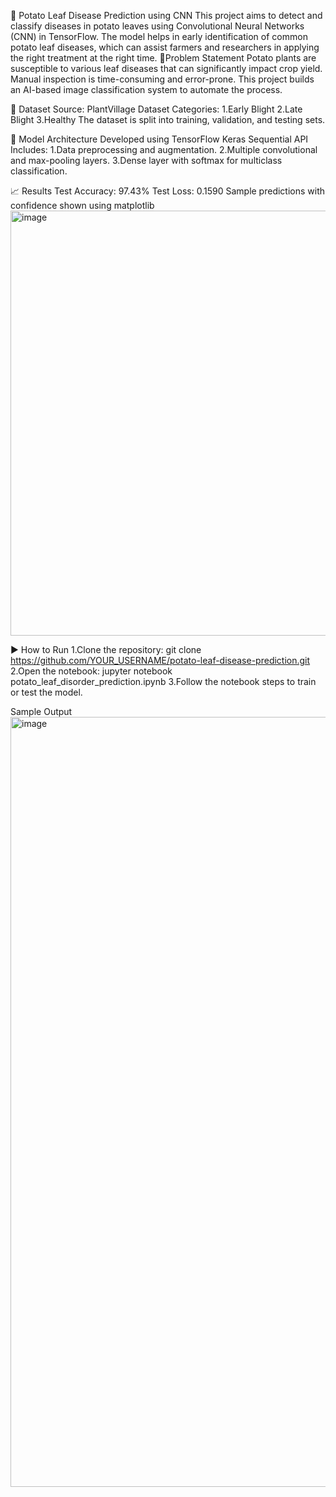 🥔 Potato Leaf Disease Prediction using CNN
This project aims to detect and classify diseases in potato leaves using Convolutional Neural Networks (CNN) in TensorFlow. The model helps in early identification of common potato leaf diseases, which can assist farmers and researchers in applying the right treatment at the right time.
📌Problem Statement
Potato plants are susceptible to various leaf diseases that can significantly impact crop yield. Manual inspection is time-consuming and error-prone. This project builds an AI-based image classification system to automate the process.

📂 Dataset
Source: PlantVillage Dataset
Categories:
1.Early Blight
2.Late Blight
3.Healthy
The dataset is split into training, validation, and testing sets.

🧠 Model Architecture
Developed using TensorFlow Keras Sequential API
Includes:
1.Data preprocessing and augmentation.
2.Multiple convolutional and max-pooling layers.
3.Dense layer with softmax for multiclass classification.

📈 Results
Test Accuracy: 97.43%
Test Loss: 0.1590
Sample predictions with confidence shown using matplotlib <img width="676" height="680" alt="image" src="https://github.com/user-attachments/assets/12d7a091-9e51-46d1-bbfb-a1b5e7ca8aad" />



▶️ How to Run
1.Clone the repository: git clone https://github.com/YOUR_USERNAME/potato-leaf-disease-prediction.git
2.Open the notebook: jupyter notebook potato_leaf_disorder_prediction.ipynb
3.Follow the notebook steps to train or test the model.


Sample Output <img width="1180" height="1232" alt="image" src="https://github.com/user-attachments/assets/474d5599-d053-4504-98a5-f7e07c7fb8a4" />





